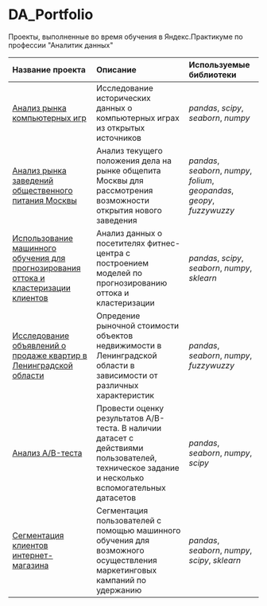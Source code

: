 # DA_Portfolio
Проекты, выполненные во время обучения в Яндекс.Практикуме по профессии "Аналитик данных"

| Название проекта | Описание | Используемые библиотеки | 
| :---------------------- | :---------------------- | :---------------------- |
| [Анализ рынка компьютерных игр](GameDev_project) | Исследование исторических данных о компьютерных играх из открытых источников| *pandas*, *scipy*, *seaborn*, *numpy* |
| [Анализ рынка заведений общественного питания Москвы](CafeMoscow_project) | Анализ текущего положения дела на рынке общепита Москвы для рассмотрения возможности открытия нового заведения| *pandas*, *seaborn*, *numpy*, *folium*, *geopandas*, *geopy*, *fuzzywuzzy* |
| [Использование машинного обучения для прогнозирования оттока и кластеризации клиентов](GymClients_project) | Анализ данных о посетителях фитнес-центра с построением моделей по прогнозированию оттока и кластеризации| *pandas*, *scipy*, *seaborn*, *numpy*, *sklearn* |
| [Исследование объявлений о продаже квартир в Ленинградской области](RealtySPb_project) | Опредение рыночной стоимости объектов недвижимости в Ленинградской области в зависимости от различных характеристик| *pandas*, *seaborn*, *numpy*, *fuzzywuzzy* |
| [Анализ A/B-теста](A/B_project) | Провести оценку результатов A/B-теста. В наличии датасет с действиями пользователей, техническое задание и несколько вспомогательных датасетов| *pandas*, *seaborn*, *numpy*, *scipy* |
| [Сегментация клиентов интернет-магазина](E-commerce_project) | Сегментация пользователей с помощью машинного обучения для возможного осуществления маркетинговых кампаний по удержанию| *pandas*, *seaborn*, *numpy*, *scipy*, *sklearn* |
